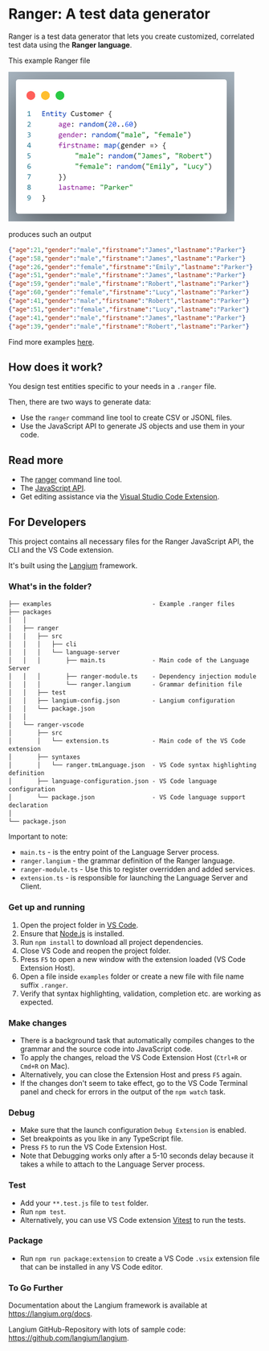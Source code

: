 # Ranger: A test data generator

Ranger is a test data generator that lets you create customized, correlated test data using the  **Ranger language**.

This example Ranger file

<!-- markdownlint-disable MD033 -->
<img src="https://raw.githubusercontent.com/ben5311/ranger2/main/images/example.png" alt="Example Ranger file" width="450"/>

produces such an output

```json
{"age":21,"gender":"male","firstname":"James","lastname":"Parker"}
{"age":58,"gender":"male","firstname":"James","lastname":"Parker"}
{"age":26,"gender":"female","firstname":"Emily","lastname":"Parker"}
{"age":51,"gender":"male","firstname":"James","lastname":"Parker"}
{"age":59,"gender":"male","firstname":"Robert","lastname":"Parker"}
{"age":60,"gender":"female","firstname":"Lucy","lastname":"Parker"}
{"age":41,"gender":"male","firstname":"Robert","lastname":"Parker"}
{"age":51,"gender":"female","firstname":"Lucy","lastname":"Parker"}
{"age":41,"gender":"male","firstname":"James","lastname":"Parker"}
{"age":39,"gender":"male","firstname":"Robert","lastname":"Parker"}
```

Find more examples [here](examples).

## How does it work?

You design test entities specific to your needs in a `.ranger` file.

Then, there are two ways to generate data:

* Use the `ranger` command line tool to create CSV or JSONL files.
* Use the JavaScript API to generate JS objects and use them in your code.

## Read more

* The [ranger](packages/ranger/README.md#command-line-interface)  command line tool.
* The [JavaScript API](packages/ranger/README.md#javascript-api).
* Get editing assistance via the [Visual Studio Code Extension](packages/ranger-vscode/README.md#visual-studio-code-extension).

## For Developers

This project contains all necessary files for the Ranger JavaScript API, the CLI and the VS Code extension.

It's built using the [Langium](https://langium.org/) framework.

### What's in the folder?

<!-- tree -L 5 -I 'node_modules|out|lib|generated|images|README.md' -->
```text
├── examples                            - Example .ranger files
├── packages
│   │
│   ├── ranger
│   │   ├── src
│   │   │   ├── cli
│   │   │   └── language-server
│   │   │       ├── main.ts             - Main code of the Language Server
│   │   │       ├── ranger-module.ts    - Dependency injection module
│   │   │       └── ranger.langium      - Grammar definition file
│   │   ├── test
│   │   ├── langium-config.json         - Langium configuration
│   │   └── package.json
│   │
│   └── ranger-vscode
│       ├── src
│       │   └── extension.ts            - Main code of the VS Code extension
│       ├── syntaxes
│       │   └── ranger.tmLanguage.json  - VS Code syntax highlighting definition
│       ├── language-configuration.json - VS Code language configuration
│       └── package.json                - VS Code language support declaration
│
└── package.json
```

Important to note:

* `main.ts` - is the entry point of the Language Server process.
* `ranger.langium` - the grammar definition of the Ranger language.
* `ranger-module.ts` - Use this to register overridden and added services.
* `extension.ts` - is responsible for launching the Language Server and Client.

### Get up and running

1. Open the project folder in [VS Code](https://code.visualstudio.com/).
2. Ensure that [Node.js](https://nodejs.org/en/download/) is installed.
3. Run `npm install` to download all project dependencies.
4. Close VS Code and reopen the project folder.
5. Press `F5` to open a new window with the extension loaded (VS Code Extension Host).
6. Open a file inside `examples` folder or create a new file with file name suffix `.ranger`.
7. Verify that syntax highlighting, validation, completion etc. are working as expected.

### Make changes

* There is a background task that automatically compiles changes to the grammar
and the source code into JavaScript code.
* To apply the changes, reload the VS Code Extension Host (`Ctrl+R` or `Cmd+R` on Mac).
* Alternatively, you can close the Extension Host and press `F5` again.
* If the changes don't seem to take effect, go to the VS Code Terminal panel and check for errors in the output of the `npm watch` task.

### Debug

* Make sure that the launch configuration `Debug Extension` is enabled.
* Set breakpoints as you like in any TypeScript file.
* Press `F5` to run the VS Code Extension Host.
* Note that Debugging works only after a 5-10 seconds delay because it takes a while to attach to the Language Server process.

### Test

* Add your `**.test.js` file to `test` folder.
* Run `npm test`.
* Alternatively, you can use VS Code extension [Vitest](https://marketplace.visualstudio.com/items?itemName=ZixuanChen.vitest-explorer) to run the tests.

### Package

* Run `npm run package:extension` to create a VS Code `.vsix` extension file that can be installed in any VS Code editor.

### To Go Further

Documentation about the Langium framework is available at <https://langium.org/docs>.

Langium GitHub-Repository with lots of sample code: <https://github.com/langium/langium>.
